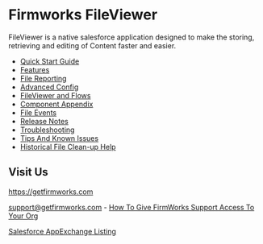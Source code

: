 # Firmworks FileViewer

FileViewer is a native salesforce application designed to make the storing, retrieving and editing of Content faster and easier.

- [Quick Start Guide](quick-start.md)
- [Features](features.md)
- [File Reporting](file-reporting.md)
- [Advanced Config](advanced-config.md)
- [FileViewer and Flows](fileviewer-and-flow.md)
- [Component Appendix](component-appendix.md)
- [File Events](file-events.md)
- [Release Notes](release-notes.md)
- [Troubleshooting](troubleshooting.md)
- [Tips And Known Issues](known-issues.md)
- [Historical File Clean-up Help](file-cleanup.md)

## Visit Us

https://getfirmworks.com

support@getfirmworks.com - [How To Give FirmWorks Support Access To Your Org](support-support.md)

[Salesforce AppExchange Listing](https://appexchange.salesforce.com/appxListingDetail?listingId=a0N3u00000PGu9TEAT)
